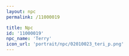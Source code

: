 ```yaml
---
layout: npc
permalink: /11000019

title: Npc
id: '11000019'
npc_name: 'Terry'
icon_url: 'portrait/npc/02010023_teri_p.png'
---
```

